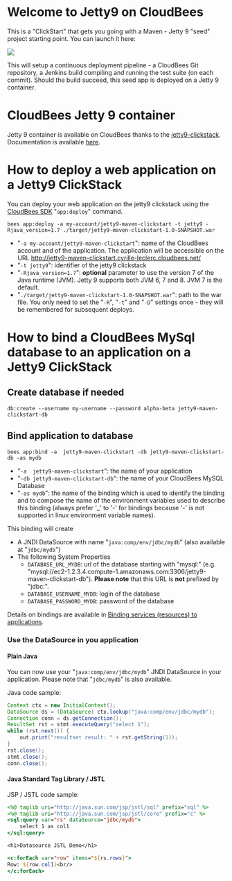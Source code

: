 # Welcome to Jetty9 on CloudBees

This is a "ClickStart" that gets you going with a Maven - Jetty 9 "seed" project starting point. You can launch it here:

<a href="https://grandcentral.cloudbees.com/?CB_clickstart=https://raw.github.com/CloudBees-community/jetty9-maven-clickstart/master/clickstart.json"><img src="https://d3ko533tu1ozfq.cloudfront.net/clickstart/deployInstantly.png"/></a>

This will setup a continuous deployment pipeline - a CloudBees Git repository, a Jenkins build compiling and running the test suite (on each commit).
Should the build succeed, this seed app is deployed on a Jetty 9 container.

# CloudBees Jetty 9 container

Jetty 9 container is available on CloudBees thanks to the [jetty9-clickstack](https://github.com/CloudBees-community/jetty9-clickstack). Documentation is available [here](https://developer.cloudbees.com/bin/view/RUN/Jetty9).

# How to deploy a web application on a Jetty9 ClickStack

You can deploy your web application on the jetty9 clickstack using the [CloudBees SDK](https://developer.cloudbees.com/bin/view/RUN/BeesSDK) "`app:deploy`" command.

```
bees app:deploy -a my-account/jetty9-maven-clickstart -t jetty9 -Rjava_version=1.7 ./target/jetty9-maven-clickstart-1.0-SNAPSHOT.war
```

* "`-a my-account/jetty9-maven-clickstart`": name of the CloudBees account and of the application. The application will be accessible on the URL http://jetty9-maven-clickstart.cyrille-leclerc.cloudbees.net/
* "`-t jetty9`": identifier of the jetty9 clickstack
* "`-Rjava_version=1.7`": **optional** parameter to use the version 7 of the Java runtime (JVM). Jetty 9 supports both JVM 6, 7 and 8. JVM 7 is the default.
* "`./target/jetty9-maven-clickstart-1.0-SNAPSHOT.war`": path to the war file.
You only need to set the "`-R`", "`-t`" and "`-D`" settings once - they will be remembered for subsequent deploys.

# How to bind a CloudBees MySql database to an application on a Jetty9 ClickStack

## Create database if needed
```
db:create --username my-username --password alpha-beta jetty9-maven-clickstart-db
```

## Bind application to database

```
bees app:bind -a  jetty9-maven-clickstart -db jetty9-maven-clickstart-db -as mydb
```
* "`-a  jetty9-maven-clickstart`": the name of your application
* "`-db jetty9-maven-clickstart-db`": the name of your CloudBees MySQL Database
* "`-as mydb`": the name of the binding which is used to identify the binding and to compose the name of the environment variables used to describe this binding (always prefer '_' to '-' for bindings because '-' is not supported in linux environment variable names).

This binding will create

* A JNDI DataSource with name "`java:comp/env/jdbc/mydb`" (also available at "`jdbc/mydb`")
* The following System Properties
  * `DATABASE_URL_MYDB`: url of the database starting with "mysql:" (e.g. "mysql://ec2-1.2.3.4.compute-1.amazonaws.com:3306/jetty9-maven-clickstart-db"). **Please note** that this URL is **not** prefixed by "jdbc:".
  * `DATABASE_USERNAME_MYDB`: login of the database
  * `DATABASE_PASSWORD_MYDB`: password of the database

Details on bindings are available in [Binding services (resources) to applications](https://developer.cloudbees.com/bin/view/RUN/Resource+Management).


### Use the DataSource in you application

#### Plain Java

You can now use your "`java:comp/env/jdbc/mydb`" JNDI DataSource in your application.
Please note that "`jdbc/mydb`" is also available.

Java code sample:

```java
Context ctx = new InitialContext();
DataSource ds = (DataSource) ctx.lookup("java:comp/env/jdbc/mydb");
Connection conn = ds.getConnection();
ResultSet rst = stmt.executeQuery("select 1");
while (rst.next()) {
    out.print("resultset result: " + rst.getString(1));
}
rst.close();
stmt.close();
conn.close();
```

#### Java Standard Tag Library / JSTL

JSP / JSTL code sample:

```jsp
<%@ taglib uri="http://java.sun.com/jsp/jstl/sql" prefix="sql" %>
<%@ taglib uri="http://java.sun.com/jsp/jstl/core" prefix="c" %>
<sql:query var="rs" dataSource="jdbc/mydb">
    select 1 as col1
</sql:query>

<h1>Datasource JSTL Demo</h1>

<c:forEach var="row" items="${rs.rows}">
Row: ${row.col1}<br/>
</c:forEach>
```


 




